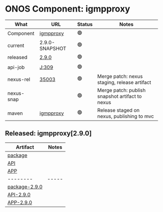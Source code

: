 ONOS Component: igmpproxy
=========================

| What | URL | Status | Notes |
| ---- | --- | ------ | ----- |
| Component  | [igmpproxy](https://gerrit.opencord.org/plugins/gitiles/igmpproxy) | :green_circle: | |
| current    | 2.9.0-SNAPSHOT | :green_circle: | |    
| released   | [2.9.0](https://mvnrepository.com/artifact/org.opencord/igmpproxy) | :green_circle: | |
| api-job    | [J:309](https://jenkins.opencord.org/job/onos-app-release/307/console) | :green_circle: | |
| nexus-rel  | [35003](https://gerrit.opencord.org/c/igmpproxy/+/35003) | :green_circle: | Merge patch: nexus staging, release artifact |
| nexus-snap | | :green_circle: | Merge patch: publish snapshot artifact to nexus |
| maven | [igmpproxy](https://mvnrepository.com/artifact/org.opencord/igmpproxy) | :green_circle: | Release staged on nexus, publishing to mvc |

## Released: igmpproxy[2.9.0]

| Artifact | Notes |
| -------- | ----- |
| [package](https://mvnrepository.com/artifact/org.opencord/igmpproxy) | |
| [API](https://mvnrepository.com/artifact/org.opencord/igmpproxy-api) | |
| [APP](https://mvnrepository.com/artifact/org.opencord/igmpproxy-app) | |
| -------- | ----- |
| [package-2.9.0](https://mvnrepository.com/artifact/org.opencord/igmpproxy/2.9.0) | |
| [API-2.9.0](https://mvnrepository.com/artifact/org.opencord/igmpproxy-api/2.9.0) | |
| [APP-2.9.0](https://mvnrepository.com/artifact/org.opencord/igmpproxy-app/2.9.0) | |

